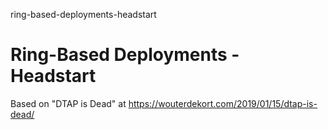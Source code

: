 ring-based-deployments-headstart
# Ring-Based Deployments - Headstart

Based on "DTAP is Dead" at https://wouterdekort.com/2019/01/15/dtap-is-dead/
